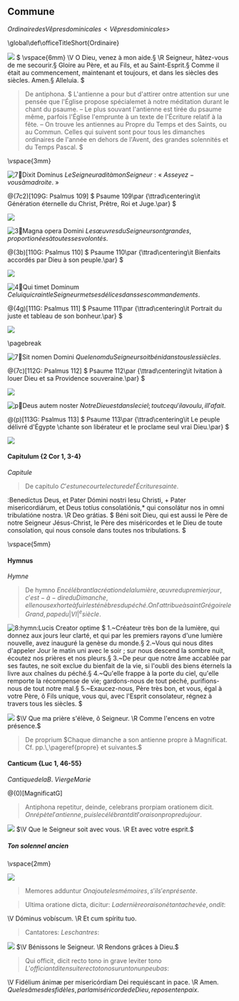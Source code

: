 ## Commune

$Ordinaire des Vêpres dominicales <Vêpres dominicales>$

\global\def\officeTitleShort{Ordinaire}

![](deus_in_adiutorium)
$
\vspace{6mm}
\V O Dieu, venez à mon aide.§
\R Seigneur, hâtez-vous de me secourir.§
Gloire au Père, et au Fils, et au Saint-Esprit.§
Comme il était au commencement, maintenant et toujours, et dans les siècles des siècles. Amen.§
Alleluia.
$

> De antiphona.
> $
> L'antienne a pour but d'attirer ontre attention sur une pensée que l'Église
> propose spécialemet à notre méditation durant le chant du psaume. –
> Le plus souvant l'antienne est tirée du psaume même, parfois l'Église l'emprunte à un texte
> de l'Écriture relatif à la fête. –
> On trouve les antiennes au Propre du Temps et des Saints, ou au Commun.
> Celles qui suivent sont pour tous les dimanches ordinaires de l'année en dehors
> de l'Avent, des grandes solennités et du Temps Pascal.
> $

\vspace{3mm}

![7:ant:Dixit Dominus](dixit_dominus)
$Le Seigneur a dit à mon Seigneur: «~Asseyez-vous à ma droite.~»$

@(7c2)[109G: Psalmus 109]
$
Psaume 109\par
{\ttrad\centering\it Génération éternelle du Christ, Prêtre, Roi et Juge.\par}
$

![](dixit_dominus.ant)

![3:ant:Magna opera Domini](magna_opera)
$Les œuvres du Seigneur sont grandes, proportionées à toutes ses volontés.$

@(3b)[110G: Psalmus 110]
$
Psaume 110\par
{\ttrad\centering\it Bienfaits accordés par Dieu à son peuple.\par}
$

![](magna_opera.ant)

![4:ant:Qui timet Dominum](qui_timet)
$Celui qui craint le Seigneur met ses délices dans ses commandements.$

@(4g)[111G: Psalmus 111]
$
Psaume 111\par
{\ttrad\centering\it Portrait du juste et tableau de son bonheur.\par}
$

![](qui_timet.ant)

\pagebreak

![7:ant:Sit nomen Domini](sit_nomen)
$Que le nom du Seigneur soit béni dans tous les siècles.$

@(7c)[112G: Psalmus 112]
$
Psaume 112\par
{\ttrad\centering\it Ivitation à louer Dieu et sa Providence souveraine.\par}
$

![](sit_nomen.ant)

![p:ant:Deus autem noster](deus_autem_noster)
$Notre Dieu est dans le ciel; tout ce qu'il a voulu, il l'a fait.$

@(p)[113G: Psalmus 113]
$
Psaume 113\par
{\ttrad\centering\it Le peuple délivré d'Égypte \\chante son libérateur et le proclame seul vrai Dieu.\par}
$

![](deus_autem_noster.ant)

#### Capitulum {2 Cor 1, 3-4}

$Capitule$

> De capitulo
> $C'est une courte lecture de l'Écriture sainte.$

:Benedíctus Deus, et Pater Dómini nostri Iesu Christi, + Pater misericordiárum,
et Deus totíus consolatiónis,\* qui consolátur nos in omni tribulatióne nostra.
\R Deo grátias.
$
Béni soit Dieu, qui est aussi le Père de notre Seigneur Jésus-Christ, le Père des miséricordes
et le Dieu de toute consolation, qui nous console dans toutes nos tribulations.
$

\vspace{5mm}

#### Hymnus

$Hymne$

> De hymno
> $En célébrant la création de la lumière, œuvre du premier jour, c'est-à-dire
> du Dimanche, elle nous exhorte à fuir les ténèbres du péché.
> On l'attribue à saint Grégoire le Grand, pape du |VI|^e siècle.$

![8:hymn:Lucis Creator optime](lucis_creator_optime)
$
    1.~Créateur très bon de la lumière,
qui donnez aux jours leur clarté,
et qui par les premiers rayons d'une lumière nouvelle,
avez inauguré la genèse du monde.§
    2.~Vous qui nous dites d'appeler
Jour le matin uni avec le soir ;
sur nous descend la sombre nuit,
écoutez nos prières et nos pleurs.§
    3.~De peur que notre âme accablée par ses fautes,
ne soit exclue du bienfait de la vie,
si l'oubli des biens éternels la livre aux chaînes du péché.§
    4.~Qu'elle frappe à la porte du ciel,
qu'elle remporte la récompense de vie;
gardons-nous de tout péché,
purifions-nous de tout notre mal.§
    5.~Exaucez-nous, Père très bon,
et vous, égal à votre Père, ô Fils unique,
vous qui, avec l'Esprit consolateur,
régnez à travers tous les siècles.
$

![](dirigatur_domine)
$\V Que ma prière s'élève, ô Seigneur. \R Comme l'encens en votre présence.$

> De proprium
> $Chaque dimanche a son antienne propre à Magnificat. Cf. pp.\,\pageref{propre} et suivantes.$

#### Canticum {Luc 1, 46-55}

$Cantique de la B.~Vierge Marie$

@(0)[MagnificatG]
${}$

> Antiphona repetitur, deinde, celebrans prorpiam orationem dicit.
> $On répète l'antienne, puis le célébrant dit l'oraison propre du jour.$

![](dominus_vobiscum)
$\V Que le Seigneur soit avec vous. \R Et avec votre esprit.$

##### Ton solennel ancien

\vspace{2mm}

![](dominus_vobiscum_sol)

> Memores adduntur
> $On ajoute les mémoires, s'il s'en présente.$

> Ultima oratione dicta, dicitur:
> $La dernière oraison étant achevée, on dit:$

\V Dóminus vobíscum.
\R Et cum spíritu tuo.

> Cantatores:
> $Les chantres:$

![](benedicamus_domino)
$\V Bénissons le Seigneur. \R Rendons grâces à Dieu.$

> Qui officit, dicit recto tono in grave leviter tono
> $L'officiant dit ensuite recto tono sur un ton un peu bas:$

\V Fidélium ánimæ per misericórdiam Dei requiéscant in pace. \R Amen.
$Que les âmes des fidèles, par la miséricorde de Dieu, reposent en paix.$
